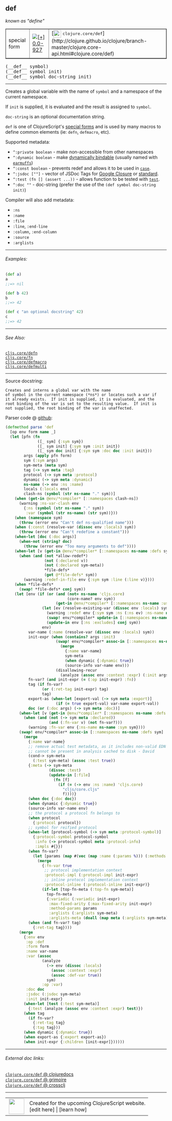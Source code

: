 ## def

_known as "define"_


 <table border="1">
<tr>
<td>special form</td>
<td><a href="https://github.com/cljsinfo/cljs-api-docs/tree/0.0-927"><img valign="middle" alt="[+] 0.0-927" title="Added in 0.0-927" src="https://img.shields.io/badge/+-0.0--927-lightgrey.svg"></a> </td>
<td>
[<img height="24px" valign="middle" src="http://i.imgur.com/1GjPKvB.png"> <samp>clojure.core/def</samp>](http://clojure.github.io/clojure/branch-master/clojure.core-api.html#clojure.core/def)
</td>
</tr>
</table>


 <samp>
(__def__ symbol)<br>
</samp>
 <samp>
(__def__ symbol init)<br>
</samp>
 <samp>
(__def__ symbol doc-string init)<br>
</samp>

---

Creates a global variable with the name of `symbol` and a namespace of the
current namespace.

If `init` is supplied, it is evaluated and the result is assigned to `symbol`.

`doc-string` is an optional documentation string.

`def` is one of ClojureScript's [special forms](http://clojure.org/special_forms)
and is used by many macros to define common elements (ie: `defn`, `defmacro`,
etc).

Supported metadata:

- `^:private boolean` - make non-accessible from other namespaces
- `^:dynamic boolean` - make [dynamically bindable][doc:cljs.core/binding] (usually named with [`earmuffs`][doc:syntax/earmuffs])
- `^:const boolean` - prevents redef and allows it to be used in [`case`][doc:cljs.core/case].
- `^:jsdoc [""]` - vector of JSDoc Tags for [Google Closure][closure-jsdoc] or [standard][other-jsdoc].
- `^:test (fn [] (assert ...))` - allows function to be tested with [`test`][doc:cljs.core/test].
- `^:doc ""` - doc-string (prefer the use of the `(def symbol doc-string init)`)

[closure-jsdoc]:https://developers.google.com/closure/compiler/docs/js-for-compiler?hl=en#tags
[other-jsdoc]:http://usejsdoc.org/#block-tags

Compiler will also add metadata:

- `:ns`
- `:name`
- `:file`
- `:line`, `:end-line`
- `:column`, `:end-column`
- `:source`
- `:arglists`

[doc:cljs.core/binding]:../cljs.core/binding.md
[doc:syntax/earmuffs]:../syntax/earmuffs.md
[doc:cljs.core/case]:../cljs.core/case.md
[doc:cljs.core/test]:../cljs.core/test.md

---

###### Examples:

```clj
(def a)
a
;;=> nil

(def b 42)
b
;;=> 42

(def c "an optional docstring" 42)
c
;;=> 42
```



---

###### See Also:

[`cljs.core/defn`](../cljs.core/defn.md)<br>
[`cljs.core/fn`](../cljs.core/fn.md)<br>
[`cljs.core/defmacro`](../cljs.core/defmacro.md)<br>
[`cljs.core/defmulti`](../cljs.core/defmulti.md)<br>

---


Source docstring:

```
Creates and interns a global var with the name
of symbol in the current namespace (*ns*) or locates such a var if
it already exists.  If init is supplied, it is evaluated, and the
root binding of the var is set to the resulting value.  If init is
not supplied, the root binding of the var is unaffected.
```


Parser code @ [github](https://github.com/clojure/clojurescript/blob/r3291/src/main/clojure/cljs/analyzer.cljc#L817-L946):

```clj
(defmethod parse 'def
  [op env form name _]
  (let [pfn (fn
              ([_ sym] {:sym sym})
              ([_ sym init] {:sym sym :init init})
              ([_ sym doc init] {:sym sym :doc doc :init init}))
        args (apply pfn form)
        sym (:sym args)
        sym-meta (meta sym)
        tag (-> sym meta :tag)
        protocol (-> sym meta :protocol)
        dynamic (-> sym meta :dynamic)
        ns-name (-> env :ns :name)
        locals (:locals env)
        clash-ns (symbol (str ns-name "." sym))]
    (when (get-in @env/*compiler* [::namespaces clash-ns])
      (warning :ns-var-clash env
        {:ns (symbol (str ns-name "." sym))
         :var (symbol (str ns-name) (str sym))}))
    (when (namespace sym)
      (throw (error env "Can't def ns-qualified name")))
    (when (:const (resolve-var (dissoc env :locals) sym))
      (throw (error env "Can't redefine a constant")))
    (when-let [doc (:doc args)]
      (when-not (string? doc)
        (throw (error env "Too many arguments to def"))))
    (when-let [v (get-in @env/*compiler* [::namespaces ns-name :defs sym])]
      (when (and (not *allow-redef*)
                 (not (:declared v))
                 (not (:declared sym-meta))
                 *file-defs*
                 (get @*file-defs* sym))
        (warning :redef-in-file env {:sym sym :line (:line v)})))
    (when *file-defs*
      (swap! *file-defs* conj sym))
    (let [env (if (or (and (not= ns-name 'cljs.core)
                           (core-name? env sym))
                      (get-in @env/*compiler* [::namespaces ns-name :uses sym]))
                (let [ev (resolve-existing-var (dissoc env :locals) sym)]
                  (warning :redef env {:sym sym :ns (:ns ev) :ns-name ns-name})
                  (swap! env/*compiler* update-in [::namespaces ns-name :excludes] conj sym)
                  (update-in env [:ns :excludes] conj sym))
                env)
          var-name (:name (resolve-var (dissoc env :locals) sym))
          init-expr (when (contains? args :init)
                      (swap! env/*compiler* assoc-in [::namespaces ns-name :defs sym]
                        (merge
                          {:name var-name}
                          sym-meta
                          (when dynamic {:dynamic true})
                          (source-info var-name env)))
                      (disallowing-recur
                        (analyze (assoc env :context :expr) (:init args) sym)))
          fn-var? (and init-expr (= (:op init-expr) :fn))
          tag (if fn-var?
                (or (:ret-tag init-expr) tag)
                tag)
          export-as (when-let [export-val (-> sym meta :export)]
                      (if (= true export-val) var-name export-val))
          doc (or (:doc args) (-> sym meta :doc))]
      (when-let [v (get-in @env/*compiler* [::namespaces ns-name :defs sym])]
        (when (and (not (-> sym meta :declared))
                   (and (:fn-var v) (not fn-var?)))
          (warning :fn-var env {:ns-name ns-name :sym sym})))
      (swap! env/*compiler* assoc-in [::namespaces ns-name :defs sym]
        (merge 
          {:name var-name}
          ;; remove actual test metadata, as it includes non-valid EDN and
          ;; cannot be present in analysis cached to disk - David
          (cond-> sym-meta
            (:test sym-meta) (assoc :test true))
          {:meta (-> sym-meta
                   (dissoc :test)
                   (update-in [:file]
                     (fn [f]
                       (if (= (-> env :ns :name) 'cljs.core)
                         "cljs/core.cljs"
                         f))))}
          (when doc {:doc doc})
          (when dynamic {:dynamic true})
          (source-info var-name env)
          ;; the protocol a protocol fn belongs to
          (when protocol
            {:protocol protocol})
          ;; symbol for reified protocol
          (when-let [protocol-symbol (-> sym meta :protocol-symbol)]
            {:protocol-symbol protocol-symbol
             :info (-> protocol-symbol meta :protocol-info)
             :impls #{}})
          (when fn-var?
            (let [params (map #(vec (map :name (:params %))) (:methods init-expr))]
              (merge
                {:fn-var true
                 ;; protocol implementation context
                 :protocol-impl (:protocol-impl init-expr)
                 ;; inline protocol implementation context
                 :protocol-inline (:protocol-inline init-expr)}
                (if-let [top-fn-meta (:top-fn sym-meta)]
                  top-fn-meta
                  {:variadic (:variadic init-expr)
                   :max-fixed-arity (:max-fixed-arity init-expr)
                   :method-params params
                   :arglists (:arglists sym-meta)
                   :arglists-meta (doall (map meta (:arglists sym-meta)))}))) )
          (when (and fn-var? tag)
            {:ret-tag tag})))
      (merge
        {:env env
         :op :def
         :form form
         :name var-name
         :var (assoc
                (analyze
                  (-> env (dissoc :locals)
                    (assoc :context :expr)
                    (assoc :def-var true))
                  sym)
                :op :var)
         :doc doc
         :jsdoc (:jsdoc sym-meta)
         :init init-expr}
        (when-let [test (:test sym-meta)]
          {:test (analyze (assoc env :context :expr) test)})
        (when tag
          (if fn-var?
            {:ret-tag tag}
            {:tag tag}))
        (when dynamic {:dynamic true})
        (when export-as {:export export-as})
        (when init-expr {:children [init-expr]})))))
```

<!--
Repo - tag - source tree - lines:

 <pre>
clojurescript @ r3291
└── src
    └── main
        └── clojure
            └── cljs
                └── <ins>[analyzer.cljc:817-946](https://github.com/clojure/clojurescript/blob/r3291/src/main/clojure/cljs/analyzer.cljc#L817-L946)</ins>
</pre>

-->

---



###### External doc links:

[`clojure.core/def` @ clojuredocs](http://clojuredocs.org/clojure.core/def)<br>
[`clojure.core/def` @ grimoire](http://conj.io/store/v1/org.clojure/clojure/1.7.0-beta3/clj/clojure.core/def/)<br>
[`clojure.core/def` @ crossclj](http://crossclj.info/fun/clojure.core/def.html)<br>

---

 <table>
<tr><td>
<img valign="middle" align="right" width="48px" src="http://i.imgur.com/Hi20huC.png">
</td><td>
Created for the upcoming ClojureScript website.<br>
[edit here] | [learn how]
</td></tr></table>

[edit here]:https://github.com/cljsinfo/cljs-api-docs/blob/master/cljsdoc/special/def.cljsdoc
[learn how]:https://github.com/cljsinfo/cljs-api-docs/wiki/cljsdoc-files

<!--

This information was too distracting to show to readers, but I'll leave it
commented here since it is helpful to:

- pretty-print the data used to generate this document
- and show how to retrieve that data



The API data for this symbol:

```clj
{:description "Creates a global variable with the name of `symbol` and a namespace of the\ncurrent namespace.\n\nIf `init` is supplied, it is evaluated and the result is assigned to `symbol`.\n\n`doc-string` is an optional documentation string.\n\n`def` is one of ClojureScript's [special forms](http://clojure.org/special_forms)\nand is used by many macros to define common elements (ie: `defn`, `defmacro`,\netc).\n\nSupported metadata:\n\n- `^:private boolean` - make non-accessible from other namespaces\n- `^:dynamic boolean` - make [dynamically bindable][doc:cljs.core/binding] (usually named with [doc:syntax/earmuffs])\n- `^:const boolean` - prevents redef and allows it to be used in [doc:cljs.core/case].\n- `^:jsdoc [\"\"]` - vector of JSDoc Tags for [Google Closure][closure-jsdoc] or [standard][other-jsdoc].\n- `^:test (fn [] (assert ...))` - allows function to be tested with [doc:cljs.core/test].\n- `^:doc \"\"` - doc-string (prefer the use of the `(def symbol doc-string init)`)\n\n[closure-jsdoc]:https://developers.google.com/closure/compiler/docs/js-for-compiler?hl=en#tags\n[other-jsdoc]:http://usejsdoc.org/#block-tags\n\nCompiler will also add metadata:\n\n- `:ns`\n- `:name`\n- `:file`\n- `:line`, `:end-line`\n- `:column`, `:end-column`\n- `:source`\n- `:arglists`",
 :ns "special",
 :name "def",
 :signature ["[symbol]" "[symbol init]" "[symbol doc-string init]"],
 :history [["+" "0.0-927"]],
 :type "special form",
 :related ["cljs.core/defn"
           "cljs.core/fn"
           "cljs.core/defmacro"
           "cljs.core/defmulti"],
 :full-name-encode "special/def",
 :source {:code "(defmethod parse 'def\n  [op env form name _]\n  (let [pfn (fn\n              ([_ sym] {:sym sym})\n              ([_ sym init] {:sym sym :init init})\n              ([_ sym doc init] {:sym sym :doc doc :init init}))\n        args (apply pfn form)\n        sym (:sym args)\n        sym-meta (meta sym)\n        tag (-> sym meta :tag)\n        protocol (-> sym meta :protocol)\n        dynamic (-> sym meta :dynamic)\n        ns-name (-> env :ns :name)\n        locals (:locals env)\n        clash-ns (symbol (str ns-name \".\" sym))]\n    (when (get-in @env/*compiler* [::namespaces clash-ns])\n      (warning :ns-var-clash env\n        {:ns (symbol (str ns-name \".\" sym))\n         :var (symbol (str ns-name) (str sym))}))\n    (when (namespace sym)\n      (throw (error env \"Can't def ns-qualified name\")))\n    (when (:const (resolve-var (dissoc env :locals) sym))\n      (throw (error env \"Can't redefine a constant\")))\n    (when-let [doc (:doc args)]\n      (when-not (string? doc)\n        (throw (error env \"Too many arguments to def\"))))\n    (when-let [v (get-in @env/*compiler* [::namespaces ns-name :defs sym])]\n      (when (and (not *allow-redef*)\n                 (not (:declared v))\n                 (not (:declared sym-meta))\n                 *file-defs*\n                 (get @*file-defs* sym))\n        (warning :redef-in-file env {:sym sym :line (:line v)})))\n    (when *file-defs*\n      (swap! *file-defs* conj sym))\n    (let [env (if (or (and (not= ns-name 'cljs.core)\n                           (core-name? env sym))\n                      (get-in @env/*compiler* [::namespaces ns-name :uses sym]))\n                (let [ev (resolve-existing-var (dissoc env :locals) sym)]\n                  (warning :redef env {:sym sym :ns (:ns ev) :ns-name ns-name})\n                  (swap! env/*compiler* update-in [::namespaces ns-name :excludes] conj sym)\n                  (update-in env [:ns :excludes] conj sym))\n                env)\n          var-name (:name (resolve-var (dissoc env :locals) sym))\n          init-expr (when (contains? args :init)\n                      (swap! env/*compiler* assoc-in [::namespaces ns-name :defs sym]\n                        (merge\n                          {:name var-name}\n                          sym-meta\n                          (when dynamic {:dynamic true})\n                          (source-info var-name env)))\n                      (disallowing-recur\n                        (analyze (assoc env :context :expr) (:init args) sym)))\n          fn-var? (and init-expr (= (:op init-expr) :fn))\n          tag (if fn-var?\n                (or (:ret-tag init-expr) tag)\n                tag)\n          export-as (when-let [export-val (-> sym meta :export)]\n                      (if (= true export-val) var-name export-val))\n          doc (or (:doc args) (-> sym meta :doc))]\n      (when-let [v (get-in @env/*compiler* [::namespaces ns-name :defs sym])]\n        (when (and (not (-> sym meta :declared))\n                   (and (:fn-var v) (not fn-var?)))\n          (warning :fn-var env {:ns-name ns-name :sym sym})))\n      (swap! env/*compiler* assoc-in [::namespaces ns-name :defs sym]\n        (merge \n          {:name var-name}\n          ;; remove actual test metadata, as it includes non-valid EDN and\n          ;; cannot be present in analysis cached to disk - David\n          (cond-> sym-meta\n            (:test sym-meta) (assoc :test true))\n          {:meta (-> sym-meta\n                   (dissoc :test)\n                   (update-in [:file]\n                     (fn [f]\n                       (if (= (-> env :ns :name) 'cljs.core)\n                         \"cljs/core.cljs\"\n                         f))))}\n          (when doc {:doc doc})\n          (when dynamic {:dynamic true})\n          (source-info var-name env)\n          ;; the protocol a protocol fn belongs to\n          (when protocol\n            {:protocol protocol})\n          ;; symbol for reified protocol\n          (when-let [protocol-symbol (-> sym meta :protocol-symbol)]\n            {:protocol-symbol protocol-symbol\n             :info (-> protocol-symbol meta :protocol-info)\n             :impls #{}})\n          (when fn-var?\n            (let [params (map #(vec (map :name (:params %))) (:methods init-expr))]\n              (merge\n                {:fn-var true\n                 ;; protocol implementation context\n                 :protocol-impl (:protocol-impl init-expr)\n                 ;; inline protocol implementation context\n                 :protocol-inline (:protocol-inline init-expr)}\n                (if-let [top-fn-meta (:top-fn sym-meta)]\n                  top-fn-meta\n                  {:variadic (:variadic init-expr)\n                   :max-fixed-arity (:max-fixed-arity init-expr)\n                   :method-params params\n                   :arglists (:arglists sym-meta)\n                   :arglists-meta (doall (map meta (:arglists sym-meta)))}))) )\n          (when (and fn-var? tag)\n            {:ret-tag tag})))\n      (merge\n        {:env env\n         :op :def\n         :form form\n         :name var-name\n         :var (assoc\n                (analyze\n                  (-> env (dissoc :locals)\n                    (assoc :context :expr)\n                    (assoc :def-var true))\n                  sym)\n                :op :var)\n         :doc doc\n         :jsdoc (:jsdoc sym-meta)\n         :init init-expr}\n        (when-let [test (:test sym-meta)]\n          {:test (analyze (assoc env :context :expr) test)})\n        (when tag\n          (if fn-var?\n            {:ret-tag tag}\n            {:tag tag}))\n        (when dynamic {:dynamic true})\n        (when export-as {:export export-as})\n        (when init-expr {:children [init-expr]})))))",
          :title "Parser code",
          :repo "clojurescript",
          :tag "r3291",
          :filename "src/main/clojure/cljs/analyzer.cljc",
          :lines [817 946]},
 :examples [{:id "a5f898",
             :content "```clj\n(def a)\na\n;;=> nil\n\n(def b 42)\nb\n;;=> 42\n\n(def c \"an optional docstring\" 42)\nc\n;;=> 42\n```"}],
 :known-as "define",
 :full-name "special/def",
 :clj-symbol "clojure.core/def",
 :docstring "Creates and interns a global var with the name\nof symbol in the current namespace (*ns*) or locates such a var if\nit already exists.  If init is supplied, it is evaluated, and the\nroot binding of the var is set to the resulting value.  If init is\nnot supplied, the root binding of the var is unaffected."}

```

Retrieve the API data for this symbol:

```clj
;; from Clojure REPL
(require '[clojure.edn :as edn])
(-> (slurp "https://raw.githubusercontent.com/cljsinfo/cljs-api-docs/catalog/cljs-api.edn")
    (edn/read-string)
    (get-in [:symbols "special/def"]))
```

-->
